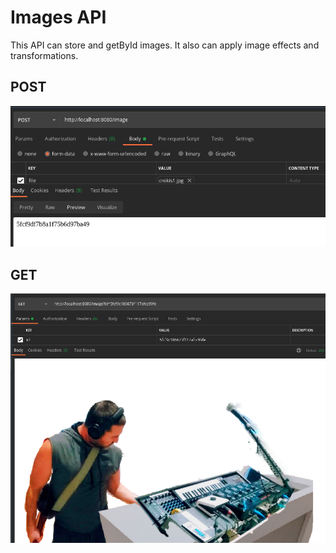 # Images API
This API can store and getById images.
It also can apply image effects and transformations.

## POST
![](https://github.com/delalama/ImagesBack/blob/master/docu/api%20post.png)

## GET
![](https://github.com/delalama/ImagesBack/blob/master/docu/API%20get.png)
